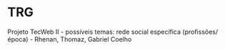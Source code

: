 TRG
===
Projeto TecWeb II - possíveis temas: rede social específica (profissões/época) - Rhenan, Thomaz, Gabriel Coelho

